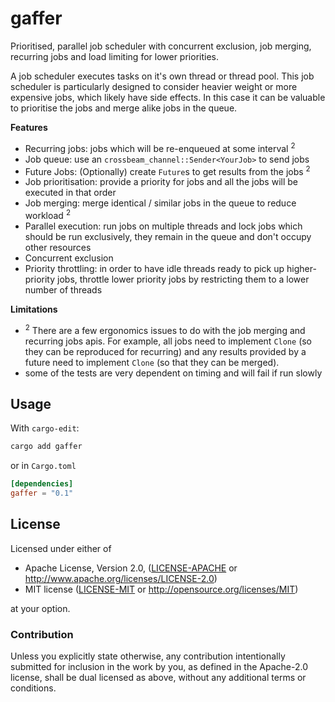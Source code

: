 # gaffer

Prioritised, parallel job scheduler with concurrent exclusion, job merging, recurring jobs and load limiting for lower priorities.

A job scheduler executes tasks on it's own thread or thread pool. This job scheduler is particularly designed to consider heavier weight or more expensive jobs, which likely have side effects. In this case it can be valuable to prioritise the jobs and merge alike jobs in the queue.

__Features__

* Recurring jobs: jobs which will be re-enqueued at some interval <sup>2</sup>
* Job queue: use an `crossbeam_channel::Sender<YourJob>` to send jobs
* Future Jobs: (Optionally) create `Future`s to get results from the jobs <sup>2</sup>
* Job prioritisation: provide a priority for jobs and all the jobs will be executed in that order
* Job merging: merge identical / similar jobs in the queue to reduce workload <sup>2</sup>
* Parallel execution: run jobs on multiple threads and lock jobs which should be run exclusively, they remain in the queue and don't occupy other resources
* Concurrent exclusion
* Priority throttling: in order to have idle threads ready to pick up higher-priority jobs, throttle lower priority jobs by restricting them to a lower number of threads

__Limitations__

* <sup>2</sup> There are a few ergonomics issues to do with the job merging and recurring jobs apis. For example, all jobs need to implement `Clone` (so they can be reproduced for recurring) and any results provided by a future need to implement `Clone` (so that they can be merged).
* some of the tests are very dependent on timing and will fail if run slowly

## Usage

With `cargo-edit`:

```sh
cargo add gaffer
```

or in `Cargo.toml`

```toml
[dependencies]
gaffer = "0.1"
```

## License

Licensed under either of

 * Apache License, Version 2.0, ([LICENSE-APACHE](LICENSE-APACHE) or http://www.apache.org/licenses/LICENSE-2.0)
 * MIT license ([LICENSE-MIT](LICENSE-MIT) or http://opensource.org/licenses/MIT)

at your option.

### Contribution

Unless you explicitly state otherwise, any contribution intentionally submitted
for inclusion in the work by you, as defined in the Apache-2.0 license, shall be dual licensed as above, without any
additional terms or conditions.

